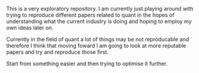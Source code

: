 This is a very exploratory repository. I am currently just playing around with trying to reproduce different papers related to quant in the hopes of understanding what the current industry is doing and hoping to employ my own ideas later on.


Currently in the field of quant a lot of things may be not reproducable and therefore I think that moving foward I am going to look at more reputable papers and try and reproduce those first.


Start from something easier and then trying to optimise it further. 